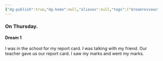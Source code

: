 ```yaml
---
{"dg-publish":true,"dg-home":null,"aliases":null,"tags":["dreamreviews"],"permalink":"/notes/07-journals-calender/dream-notes/may/01-05-2025/","dgPassFrontmatter":true,"updated":"2025-05-19T10:27:31.232+05:30"}
---
```



### On Thursday.

#### Dream 1

I was in the school for my report card. I was talking with my friend. Our teacher gave us our report card. I saw my marks and went my marks.